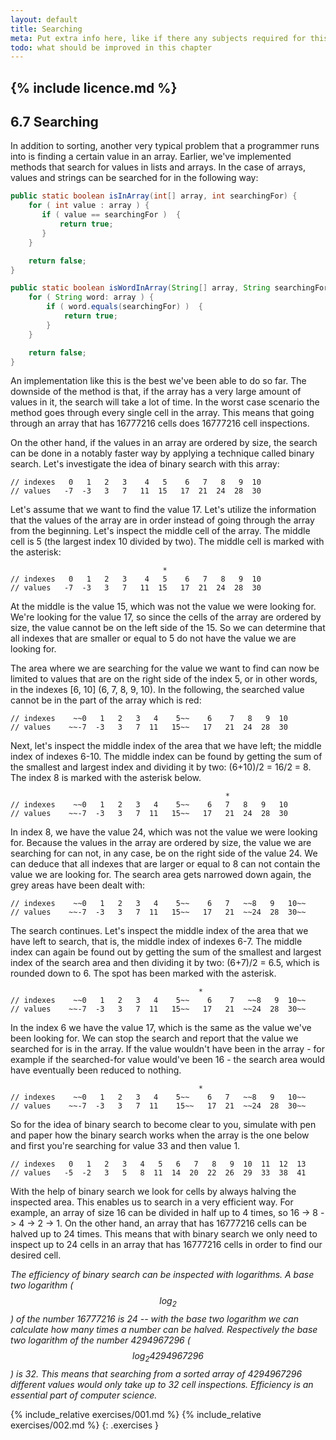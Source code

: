 ```yaml
---
layout: default
title: Searching
meta: Put extra info here, like if there any subjects required for this subject
todo: what should be improved in this chapter
---
```

{% include licence.md %}
---
## 6.7 Searching

In addition to sorting, another very typical problem that a programmer runs into is finding a certain value in an array. Earlier, we've implemented methods that search for values in lists and arrays. In the case of arrays, values and strings can be searched for in the following way:

```java
public static boolean isInArray(int[] array, int searchingFor) {
    for ( int value : array ) {
       if ( value == searchingFor )  {
           return true;
       }
    }

    return false;
}

public static boolean isWordInArray(String[] array, String searchingFor) {
    for ( String word: array ) {
        if ( word.equals(searchingFor) )  {
            return true;
        }
    }

    return false;
}
```

An implementation like this is the best we've been able to do so far. The downside of the method is that, if the array has a very large amount of values in it, the search will take a lot of time. In the worst case scenario the method goes through every single cell in the array. This means that going through an array that has 16777216 cells does 16777216 cell inspections.

On the other hand, if the values in an array are ordered by size, the search can be done in a notably faster way by applying a technique called binary search. Let's investigate the idea of binary search with this array:

```output
// indexes   0   1   2   3    4   5    6   7   8   9  10
// values   -7  -3   3   7   11  15   17  21  24  28  30
```

Let's assume that we want to find the value 17. Let's utilize the information that the values of the array are in order instead of going through the array from the beginning. Let's inspect the middle cell of the array. The middle cell is 5 (the largest index 10 divided by two). The middle cell is marked with the asterisk:

```output
                                  *
// indexes   0   1   2   3    4   5    6   7   8   9  10
// values   -7  -3   3   7   11  15   17  21  24  28  30
```

At the middle is the value 15, which was not the value we were looking for. We're looking for the value 17, so since the cells of the array are ordered by size, the value cannot be on the left side of the 15. So we can determine that all indexes that are smaller or equal to 5 do not have the value we are looking for.

The area where we are searching for the value we want to find can now be limited to values that are on the right side of the index 5, or in other words, in the indexes [6, 10] (6, 7, 8, 9, 10). In the following, the searched value cannot be in the part of the array which is red:

```output
// indexes    ~~0   1   2   3   4    5~~    6    7   8   9  10
// values    ~~-7  -3   3   7  11   15~~   17   21  24  28  30
```

Next, let's inspect the middle index of the area that we have left; the middle index of indexes 6-10. The middle index can be found by getting the sum of the smallest and largest index and dividing it by two: (6+10)/2 = 16/2 = 8. The index 8 is marked with the asterisk below.

```output
                                                *
// indexes    ~~0   1   2   3   4    5~~    6   7   8   9   10
// values    ~~-7  -3   3   7  11   15~~   17   21  24  28  30
```

In index 8, we have the value 24, which was not the value we were looking for. Because the values in the array are ordered by size, the value we are searching for can not, in any case, be on the right side of the value 24. We can deduce that all indexes that are larger or equal to 8 can not contain the value we are looking for. The search area gets narrowed down again, the grey areas have been dealt with:

```output
// indexes    ~~0   1   2   3   4    5~~    6   7   ~~8   9   10~~
// values    ~~-7  -3   3   7  11   15~~   17   21  ~~24  28  30~~
```

The search continues. Let's inspect the middle index of the area that we have left to search, that is, the middle index of indexes 6-7. The middle index can again be found out by getting the sum of the smallest and largest index of the search area and then dividing it by two: (6+7)/2 = 6.5, which is rounded down to 6. The spot has been marked with the asterisk.

```output
                                          *
// indexes    ~~0   1   2   3   4    5~~    6    7   ~~8   9  10~~
// values    ~~-7  -3   3   7  11   15~~   17   21  ~~24  28  30~~
```

In the index 6 we have the value 17, which is the same as the value we've been looking for. We can stop the search and report that the value we searched for is in the array. If the value wouldn't have been in the array - for example if the searched-for value would've been 16 - the search area would have eventually been reduced to nothing.

```output
                                          *
// indexes    ~~0   1   2   3   4    5~~    6   7   ~~8   9   10~~
// values    ~~-7  -3   3   7  11    15~~   17  21  ~~24  28  30~~
```

So for the idea of binary search to become clear to you, simulate with pen and paper how the binary search works when the array is the one below and first you're searching for value 33 and then value 1.

```output
// indexes   0   1   2   3   4   5   6   7   8   9  10  11  12  13
// values   -5  -2   3   5   8  11  14  20  22  26  29  33  38  41
```

With the help of binary search we look for cells by always halving the inspected area. This enables us to search in a very efficient way. For example, an array of size 16 can be divided in half up to 4 times, so 16 -> 8 -> 4 -> 2 -> 1. On the other hand, an array that has 16777216 cells can be halved up to 24 times. This means that with binary search we only need to inspect up to 24 cells in an array that has 16777216 cells in order to find our desired cell.

*The efficiency of binary search can be inspected with logarithms. A base two logarithm ($$log_2$$) of the number 16777216 is 24 -- with the base two logarithm we can calculate how many times a number can be halved. Respectively the base two logarithm of the number 4294967296 ($$log_2 4294967296$$) is 32. This means that searching from a sorted array of 4294967296 different values would only take up to 32 cell inspections. Efficiency is an essential part of computer science.*

{% include_relative exercises/001.md %}
{% include_relative exercises/002.md %}
{: .exercises }

